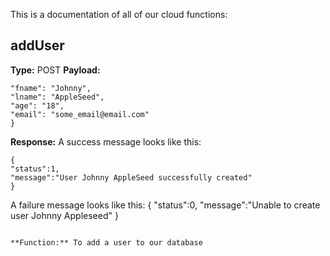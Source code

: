 This is a documentation of all of our cloud functions:

## addUser

**Type:** POST
**Payload:**
```{
"fname": "Johnny",
"lname": "AppleSeed",
"age": "18",
"email": "some_email@email.com"
}
```
**Response:**
A success message looks like this:
```
{
"status":1,
"message":"User Johnny AppleSeed successfully created"
}
```
A failure message looks like this:
{
"status":0,
"message":"Unable to create user Johnny Appleseed"
}
```

**Function:** To add a user to our database

